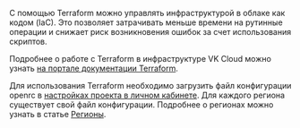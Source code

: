 С помощью Terraform можно управлять инфраструктурой в облаке как кодом (IaС). Это позволяет затрачивать меньше времени на рутинные операции и снижает риск возникновения ошибок за счет использования скриптов.

Подробнее о работе с Terraform в инфраструктуре VK Cloud можно узнать [на портале документации Terraform](https://mcs.mail.ru/docs/ru/manage/terraform).

Для использования Terraform необходимо загрузить файл конфигурации openrc в [настройках проекта в личном кабинете](https://mcs.mail.ru/app/project/terraform/). Для каждого региона существует свой файл конфигурации. Подробнее о регионах можно узнать в статье [Регионы](../../../../../base/account/concepts/regions).
